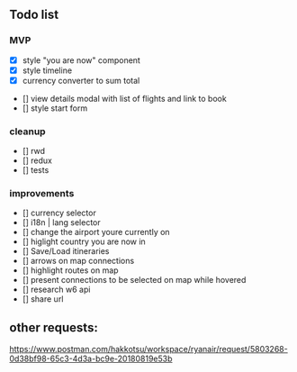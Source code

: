 ## Todo list

### MVP

- [x] style "you are now" component
- [x] style timeline
- [x] currency converter to sum total
- [] view details modal with list of flights and link to book
- [] style start form

### cleanup

- [] rwd
- [] redux
- [] tests

### improvements

- [] currency selector
- [] i18n | lang selector
- [] change the airport youre currently on
- [] higlight country you are now in
- [] Save/Load itineraries
- [] arrows on map connections
- [] highlight routes on map
- [] present connections to be selected on map while hovered
- [] research w6 api
- [] share url

## other requests:

https://www.postman.com/hakkotsu/workspace/ryanair/request/5803268-0d38bf98-65c3-4d3a-bc9e-20180819e53b
